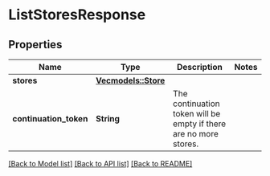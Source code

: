 # ListStoresResponse

## Properties

Name | Type | Description | Notes
------------ | ------------- | ------------- | -------------
**stores** | [**Vec<models::Store>**](Store.md) |  | 
**continuation_token** | **String** | The continuation token will be empty if there are no more stores. | 

[[Back to Model list]](../README.md#documentation-for-models) [[Back to API list]](../README.md#documentation-for-api-endpoints) [[Back to README]](../README.md)



